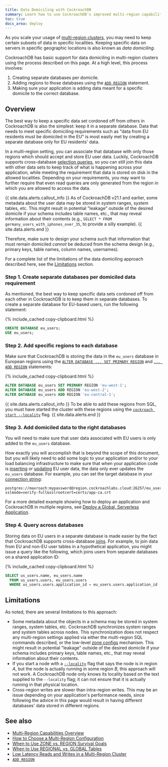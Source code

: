 ```yaml
---
title: Data Domiciling with CockroachDB
summary: Learn how to use CockroachDB's improved multi-region capabilities to implement data domiciling.
toc: true
docs_area: deploy
---
```


As you scale your usage of [multi-region clusters](multiregion-overview.html), you may need to keep certain subsets of data in specific localities. Keeping specific data on servers in specific geographic locations is also known as _data domiciling_.

CockroachDB has basic support for data domiciling in multi-region clusters using the process described on this page. At a high level, this process involves:

1. Creating separate databases per domicile.
1. Adding regions to those databases using the [`ADD REGION`](add-region.html) statement.
1. Making sure your application is adding data meant for a specific domicile to the correct database.

## Overview

The best way to keep a specific data set cordoned off from others in CockroachDB is also the simplest: keep it in a separate database. Data that needs to meet specific domiciling requirements such as "data from EU residents must be domiciled in the EU" is most easily met by creating a separate database only for EU residents' data.

In a multi-region setting, you can associate that database with only those regions which should accept and store EU user data. Luckily, CockroachDB supports cross-database [selection queries](selection-queries.html), so you can still join this data with other data sets to keep track of what is happening across your application, while meeting the requirement that data is stored on disk in the allowed localities. Depending on your requirements, you may want to further require that even read queries are only generated from the region in which you are allowed to access the data.

{{ site.data.alerts.callout_info }}
As of CockroachDB v21.1 and earlier, some metadata about the user data may be stored in system ranges, system tables, etc. This might result in potential "leakage" outside of the desired domicile if your schema includes table names, etc., that may reveal information about their contents (e.g., `SELECT * FROM germany_users_with_iphones_over_35`, to provide a silly example).
{{ site.data.alerts.end }}

Therefore, make sure to design your schema such that information that must remain domiciled _cannot_ be deduced from the schema design (e.g., primary keys, table names, column names, usernames).

For a complete list of the limitations of the data domiciling approach described here, see the [Limitations](#limitations) section.

### Step 1. Create separate databases per domiciled data requirement

As mentioned, the best way to keep specific data sets cordoned off from each other in CockroachDB is to keep them in separate databases. To create a separate database for EU-based users, run the following statement:

{%  include_cached copy-clipboard.html %}
~~~ sql
CREATE DATABASE eu_users;
USE eu_users;
~~~

### Step 2. Add specific regions to each database

Make sure that CockroachDB is storing the data in the `eu_users` database in European regions using the [`ALTER DATABASE ... SET PRIMARY REGION`](set-primary-region.html) and [`... ADD REGION`](add-region.html) statements:

{%  include_cached copy-clipboard.html %}
~~~ sql
ALTER DATABASE eu_users SET PRIMARY REGION 'eu-west-1';
ALTER DATABASE eu_users ADD REGION 'eu-west-2';
ALTER DATABASE eu_users ADD REGION 'eu-central-1';
~~~

{{ site.data.alerts.callout_info }}
To be able to add these regions from SQL, you must have started the cluster with these regions using the [`cockroach start --locality`](cockroach-start.html#locality) flag.
{{ site.data.alerts.end }}

### Step 3. Add domiciled data to the right databases

You will need to make sure that user data associated with EU users is only added to the `eu_users` database.

How exactly you will accomplish that is beyond the scope of this document, but you will likely need to add some logic to your application and/or to your load balancing infrastructure to make sure that when your application code is [inserting](insert.html) or [updating](update.html) EU user data, the data only ever updates the `eu_users` database. For example, you can set the target database in your [connection string](connection-parameters.html):

~~~
postgres://maxroach:mypassword@region.cockroachlabs.cloud:26257/eu_users?sslmode=verify-full&sslrootcert=certs/app-ca.crt
~~~

For a more detailed example showing how to deploy an application and CockroachDB in multiple regions, see [Deploy a Global, Serverless Application](movr-flask-deployment.html#global-application-deployment).

### Step 4. Query across databases

Storing data on EU users in a separate database is made easier by the fact that CockroachDB supports cross-database [joins](joins.html). For example, to join data from EU and non-EU user tables in a hypothetical application, you might issue a query like the following, which joins users from separate databases on a shared application ID:

{%  include_cached copy-clipboard.html %}
~~~ sql
SELECT us_users.name, eu_users.name
  FROM us_users.users, eu_users.users
  WHERE us_users.users.application_id = eu_users.users.application_id ...
~~~

## Limitations

As noted, there are several limitations to this approach:

- Some metadata about the objects in a schema may be stored in system ranges, system tables, etc. CockroachDB synchronizes system ranges and system tables across nodes. This synchronization does not respect any multi-region settings applied via either the multi-region SQL commands described, or the low-level [zone configs](configure-replication-zones.html) mechanism. This might result in potential "leakage" outside of the desired domicile if your schema includes primary keys, table names, etc., that may reveal information about their contents.
- If you start a node with a [`--locality`](cockroach-start.html#locality) flag that says the node is in region _A_, but the node is actually running in some region _B_, this approach will not work. A CockroachDB node only knows its locality based on the text supplied to the `--locality` flag; it can not ensure that it is actually running in that physical location.
- Cross-region writes are slower than intra-region writes. This may be an issue depending on your application's performance needs, since following the advice in this page would result in having different databases' data stored in different regions.

## See also

- [Multi-Region Capabilities Overview](multiregion-overview.html)
- [How to Choose a Multi-Region Configuration](choosing-a-multi-region-configuration.html)
- [When to Use ZONE vs. REGION Survival Goals](when-to-use-zone-vs-region-survival-goals.html)
- [When to Use REGIONAL vs. GLOBAL Tables](when-to-use-regional-vs-global-tables.html)
- [Low Latency Reads and Writes in a Multi-Region Cluster](demo-low-latency-multi-region-deployment.html)
- [`ADD REGION`](add-region.html)
